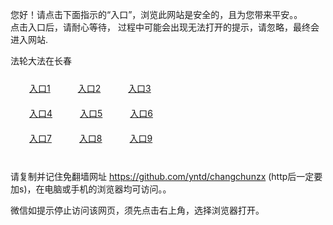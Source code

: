 您好！请点击下面指示的“入口”，浏览此网站是安全的，且为您带来平安。。 <br/>
点击入口后，请耐心等待， 过程中可能会出现无法打开的提示，请忽略，最终会进入网站. </br>

法轮大法在长春<br/>
<div style="padding:10px"><a style="margin:20px" target="_blank" href="https://ducik9ooq6ukh.cloudfront.net/2Qpsp?ecixatzm" id="ccLink1" rel="nofollow">入口1</a> <a target="_blank" style="margin:20px" href="https://dck4acv8i1jzy.cloudfront.net/2Qpsp?oxmvpm" id="ccLink2" rel="nofollow">入口2</a> <a style="margin:20px" target="_blank" href="https://d2ezj7if7oqjer.cloudfront.net/2Qpsp?jsahhmem" id="ccLink3" rel="nofollow">入口3</a></div>

<div style="padding:10px" ><a style="margin:20px" target="_blank" href="https://ducik9ooq6ukh.cloudfront.net/2Qpsp?ecixatzm" id="ccLink4" rel="nofollow">入口4</a> <a style="margin:20px" href="https://dck4acv8i1jzy.cloudfront.net/2Qpsp?oxmvpm" target="_blank" id="ccLink5" rel="nofollow">入口5</a> <a style="margin:20px" href="https://d2ezj7if7oqjer.cloudfront.net/2Qpsp?jsahhmem" target="_blank" id="ccLink6" rel="nofollow">入口6</a></div>

<div style="padding:10px"><a style="margin:20px" target="_blank" href="https://ducik9ooq6ukh.cloudfront.net/2Qpsp?ecixatzm" id="ccLink7" rel="nofollow">入口7</a> <a style="margin:20px" href="https://dck4acv8i1jzy.cloudfront.net/2Qpsp?oxmvpm" target="_blank" id="ccLink8" rel="nofollow">入口8</a> <a style="margin:20px" target="_blank" href="https://d2ezj7if7oqjer.cloudfront.net/2Qpsp?jsahhmem" id="ccLink9" rel="nofollow">入口9</a></div>

<br/>



请复制并记住免翻墙网址 https://github.com/yntd/changchunzx (http后一定要加s)，在电脑或手机的浏览器均可访问。。<br/>

微信如提示停止访问该网页，须先点击右上角，选择浏览器打开。
